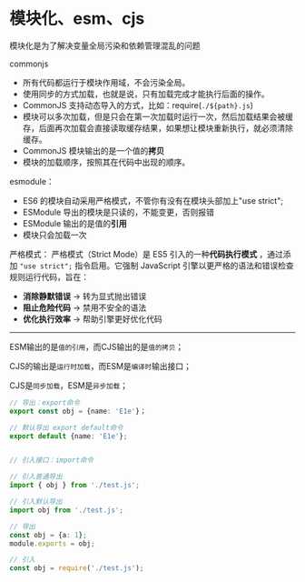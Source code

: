 # 模块化、esm、cjs

模块化是为了解决变量全局污染和依赖管理混乱的问题

commonjs

- 所有代码都运行于模块作用域，不会污染全局。
- 使用同步的方式加载，也就是说，只有加载完成才能执行后面的操作。
- CommonJS 支持动态导入的方式，比如：require(`./${path}.js`)
- 模块可以多次加载，但是只会在第一次加载时运行一次，然后加载结果会被缓存，后面再次加载会直接读取缓存结果，如果想让模块重新执行，就必须清除缓存。
- CommonJS 模块输出的是一个值的**拷贝**
- 模块的加载顺序，按照其在代码中出现的顺序。

esmodule：

- ES6 的模块自动采用严格模式，不管你有没有在模块头部加上"use strict";
- ESModule 导出的模块是只读的，不能变更，否则报错
- ESModule 输出的是值的**引用**
- 模块只会加载一次


严格模式：
严格模式（Strict Mode）是 ES5 引入的一种**代码执行模式** ，通过添加 `"use strict";` 指令启用。它强制 JavaScript 引擎以更严格的语法和错误检查规则运行代码，旨在：

- **消除静默错误** → 转为显式抛出错误
- **阻止危险代码** → 禁用不安全的语法
- **优化执行效率** → 帮助引擎更好优化代码



---


ESM输出的是`值的引用`，而CJS输出的是`值的拷贝`；

CJS的输出是`运行时加载`，而ESM是`编译时`输出接口；

CJS是`同步加载`，ESM是`异步加载`；


```ts
// 导出：export命令
export const obj = {name: 'E1e'}；

// 默认导出 export default命令
export default {name: 'E1e'};


// 引入接口：import命令

// 引入普通导出
import { obj } from './test.js';

// 引入默认导出
import obj from './test.js';

```

```ts
// 导出
const obj = {a: 1};
module.exports = obj;

// 引入
const obj = require('./test.js');

```